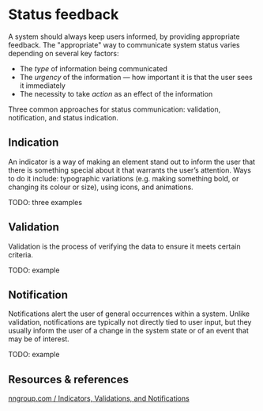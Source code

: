 # Status feedback

A system should always keep users informed, by providing appropriate feedback. The "appropriate" way to communicate system status varies depending on several key factors:

- The *type* of information being communicated
- The *urgency* of the information — how important it is that the user sees it immediately
- The necessity to take *action* as an effect of the information

Three common approaches for status communication: validation, notification, and status indication.

## Indication

An indicator is a way of making an element stand out to inform the user that there is something special about it that warrants the user’s attention. Ways to do it include: typographic variations (e.g. making something bold, or changing its colour or size), using icons, and animations.

TODO: three examples

## Validation

Validation is the process of verifying the data to ensure it meets certain criteria.

TODO: example

## Notification

Notifications alert the user of general occurrences within a system. Unlike validation, notifications are typically not directly tied to user input, but they usually inform the user of a change in the system state or of an event that may be of interest.

TODO: example

## Resources & references

[nngroup.com / Indicators, Validations, and Notifications](https://www.nngroup.com/articles/indicators-validations-notifications/)